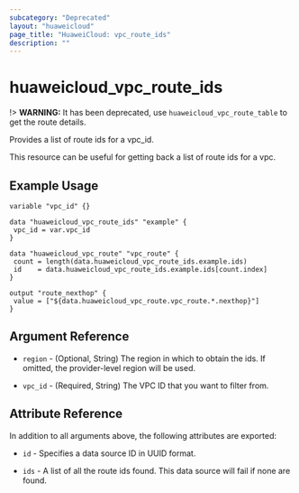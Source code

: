 ```yaml
---
subcategory: "Deprecated"
layout: "huaweicloud"
page_title: "HuaweiCloud: vpc_route_ids"
description: ""
---
```


# huaweicloud_vpc_route_ids

!> **WARNING:** It has been deprecated, use `huaweicloud_vpc_route_table` to get the route details.

Provides a list of route ids for a vpc_id.

This resource can be useful for getting back a list of route ids for a vpc.

## Example Usage

 ```hcl
variable "vpc_id" {}

data "huaweicloud_vpc_route_ids" "example" {
  vpc_id = var.vpc_id
}

data "huaweicloud_vpc_route" "vpc_route" {
  count = length(data.huaweicloud_vpc_route_ids.example.ids)
  id    = data.huaweicloud_vpc_route_ids.example.ids[count.index]
}

output "route_nexthop" {
  value = ["${data.huaweicloud_vpc_route.vpc_route.*.nexthop}"]
}
 ```

## Argument Reference

* `region` - (Optional, String) The region in which to obtain the ids. If omitted, the provider-level region will be
  used.

* `vpc_id` - (Required, String) The VPC ID that you want to filter from.

## Attribute Reference

In addition to all arguments above, the following attributes are exported:

* `id` - Specifies a data source ID in UUID format.

* `ids` - A list of all the route ids found. This data source will fail if none are found.
